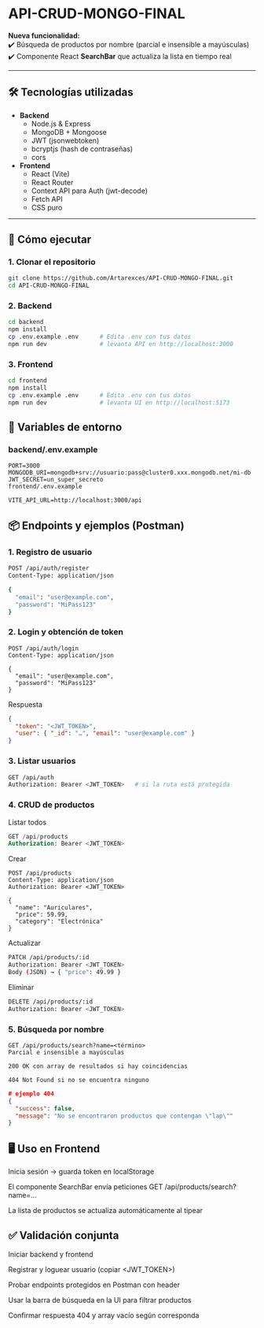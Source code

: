 # API-CRUD-MONGO-FINAL

**Nueva funcionalidad:**  
✔️ Búsqueda de productos por nombre (parcial e insensible a mayúsculas)  
✔️ Componente React **SearchBar** que actualiza la lista en tiempo real

---

## 🛠 Tecnologías utilizadas

- **Backend**  
  - Node.js & Express  
  - MongoDB + Mongoose  
  - JWT (jsonwebtoken)  
  - bcryptjs (hash de contraseñas)    
  - cors  
- **Frontend**  
  - React (Vite)  
  - React Router  
  - Context API para Auth (jwt-decode)  
  - Fetch API  
  - CSS puro

---

## 🚀 Cómo ejecutar

### 1. Clonar el repositorio  

```bash
git clone https://github.com/Artarexces/API-CRUD-MONGO-FINAL.git
cd API-CRUD-MONGO-FINAL 
```

### 2. Backend

```bash
cd backend
npm install
cp .env.example .env      # Edita .env con tus datos
npm run dev               # levanta API en http://localhost:3000
```


### 3. Frontend

```bash
cd frontend
npm install
cp .env.example .env      # Edita .env con tus datos
npm run dev               # levanta UI en http://localhost:5173
```


## 🔧 Variables de entorno
### backend/.env.example
```env
PORT=3000
MONGODB_URI=mongodb+srv://usuario:pass@cluster0.xxx.mongodb.net/mi-db
JWT_SECRET=un_super_secreto
frontend/.env.example
```

```env
VITE_API_URL=http://localhost:3000/api
```

## 📦 Endpoints y ejemplos (Postman)
### 1. Registro de usuario

```bash
POST /api/auth/register
Content-Type: application/json

{
  "email": "user@example.com",
  "password": "MiPass123"
}
```

### 2. Login y obtención de token

```pgsql
POST /api/auth/login
Content-Type: application/json

{
  "email": "user@example.com",
  "password": "MiPass123"
}
```

Respuesta

```json
{
  "token": "<JWT_TOKEN>",
  "user": { "_id": "…", "email": "user@example.com" }
}
```
### 3. Listar usuarios

```bash
GET /api/auth
Authorization: Bearer <JWT_TOKEN>   # si la ruta está protegida
```

### 4. CRUD de productos

Listar todos

```sql
GET /api/products
Authorization: Bearer <JWT_TOKEN>
```
Crear

```pgsql
POST /api/products
Content-Type: application/json
Authorization: Bearer <JWT_TOKEN>

{
  "name": "Auriculares",
  "price": 59.99,
  "category": "Electrónica"
}
```

Actualizar

```bash
PATCH /api/products/:id
Authorization: Bearer <JWT_TOKEN>
Body (JSON) → { "price": 49.99 }
```
Eliminar

```bash
DELETE /api/products/:id
Authorization: Bearer <JWT_TOKEN>
```

### 5. Búsqueda por nombre
```pgsql
GET /api/products/search?name=<término>
Parcial e insensible a mayúsculas

200 OK con array de resultados si hay coincidencias

404 Not Found si no se encuentra ninguno
```

```json
# ejemplo 404
{
  "success": false,
  "message": "No se encontraron productos que contengan \"lap\""
}
```

## 🖥️ Uso en Frontend

Inicia sesión → guarda token en localStorage

El componente SearchBar envía peticiones GET /api/products/search?name=…

La lista de productos se actualiza automáticamente al tipear


## ✅ Validación conjunta

Iniciar backend y frontend

Registrar y loguear usuario (copiar <JWT_TOKEN>)

Probar endpoints protegidos en Postman con header

Usar la barra de búsqueda en la UI para filtrar productos

Confirmar respuesta 404 y array vacío según corresponda

